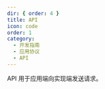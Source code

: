 ```yaml
---
dir: { order: 4 }
title: API
icon: code
order: 1
category:
  - 开发指南
  - 应用协议
  - API
---
```


API 用于应用端向实现端发送请求。

<Catalog />
